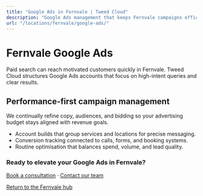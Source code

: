 ```yaml
---
title: "Google Ads in Fernvale | Tweed Cloud"
description: "Google Ads management that keeps Fernvale campaigns efficient and measurable."
url: "/locations/fernvale/google-ads/"
---
```


# Fernvale Google Ads

Paid search can reach motivated customers quickly in Fernvale. Tweed Cloud structures Google Ads accounts that focus on high-intent queries and clear results.

## Performance-first campaign management

We continually refine copy, audiences, and bidding so your advertising budget stays aligned with revenue goals.

- Account builds that group services and locations for precise messaging.
- Conversion tracking connected to calls, forms, and booking systems.
- Routine optimisation that balances spend, volume, and lead quality.

### Ready to elevate your Google Ads in Fernvale?

[Book a consultation](/consultation/) · [Contact our team](/contact/)

[Return to the Fernvale hub](/locations/fernvale/)
